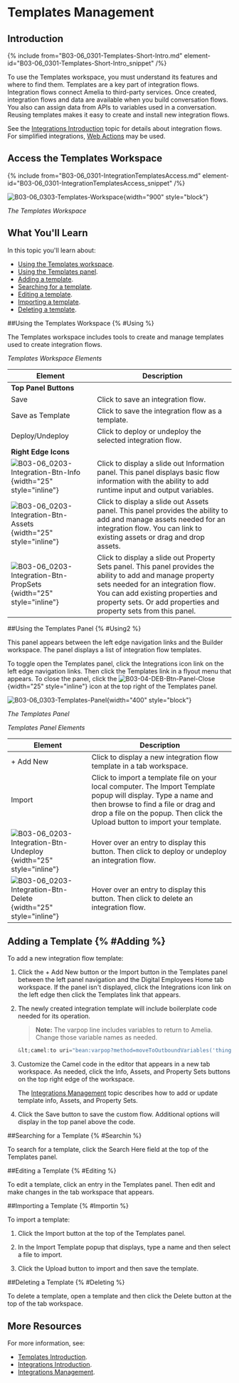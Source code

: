 # Templates Management

## Introduction

{% include from="B03-06_0301-Templates-Short-Intro.md" element-id="B03-06_0301-Templates-Short-Intro_snippet" /%}

To use the Templates workspace, you must understand its features and where to find them. Templates are a key part of integration flows. Integration flows connect Amelia to third-party services. Once created, integration flows and data are available when you build conversation flows. You also can assign data from APIs to variables used in a conversation. Reusing templates makes it easy to create and install new integration flows.

See the [Integrations Introduction](B03-06_0201-Integrations-Intro.md) topic for details about integration flows. For simplified integrations, [Web Actions](B03-05_0101-Web-Actions-Intro.md) may be used.

## Access the Templates Workspace

{% include from="B03-06_0301-IntegrationTemplatesAccess.md" element-id="B03-06_0301-IntegrationTemplatesAccess_snippet" /%}

![B03-06_0303-Templates-Workspace](B03-06_0303-Templates-Workspace.png){width="900" style="block"}

*The Templates Workspace*

## What You'll Learn

In this topic you'll learn about:

* [Using the Templates workspace](#Using).
* [Using the Templates panel](#Using2).
* [Adding a template](#Adding).
* [Searching for a template](#Searchin).
* [Editing a template](#Editing).
* [Importing a template](#Importin).
* [Deleting a template](#Deleting).

##Using the Templates Workspace {% #Using %}

The Templates workspace includes tools to create and manage templates used to create integration flows.

*Templates Workspace Elements*

| Element                                                                                                      | Description                                                                                                                                                                                                                                               |
|--------------------------------------------------------------------------------------------------------------|-----------------------------------------------------------------------------------------------------------------------------------------------------------------------------------------------------------------------------------------------------------|
| **Top Panel Buttons**                                                                                        |                                                                                                                                                                                                                                                           |
| Save                                                                                                         | Click to save an integration flow.                                                                                                                                                                                                                        |
| Save as Template                                                                                             | Click to save the integration flow as a template.                                                                                                                                                                                                         |
| Deploy/Undeploy                                                                                              | Click to deploy or undeploy the selected integration flow.                                                                                                                                                                                                |
| **Right Edge Icons**                                                                                         |                                                                                                                                                                                                                                                           |
| ![B03-06_0203-Integration-Btn-Info](B03-06_0203-Integration-Btn-Info.png){width="25" style="inline"}         | Click to display a slide out Information panel. This panel displays basic flow information with the ability to add runtime input and output variables.                                                                                                    |
| ![B03-06_0203-Integration-Btn-Assets](B03-06_0203-Integration-Btn-Assets.png){width="25" style="inline"}     | Click to display a slide out Assets panel. This panel provides the ability to add and manage assets needed for an integration flow. You can link to existing assets or drag and drop assets.                                                              |
| ![B03-06_0203-Integration-Btn-PropSets](B03-06_0203-Integration-Btn-PropSets.png){width="25" style="inline"} | Click to display a slide out Property Sets panel. This panel provides the ability to add and manage property sets needed for an integration flow. You can add existing properties and property sets. Or add properties and property sets from this panel. |


##Using the Templates Panel {% #Using2 %}

This panel appears between the left edge navigation links and the Builder workspace. The panel displays a list of integration flow templates.

To toggle open the Templates panel, click the Integrations icon link on the left edge navigation links. Then click the Templates link in a flyout menu that appears. To close the panel, click the ![B03-04-DEB-Btn-Panel-Close](B03-04-DEB-Btn-Panel-Close.png){width="25" style="inline"} icon at the top right of the Templates panel.

![B03-06_0303-Templates-Panel](B03-06_0303-Templates-Panel.png){width="400" style="block"}

*The Templates Panel*

*Templates Panel Elements*

| Element                                                                                                      | Description                                                                                                                                                                                                                            |
|--------------------------------------------------------------------------------------------------------------|----------------------------------------------------------------------------------------------------------------------------------------------------------------------------------------------------------------------------------------|
| + Add New                                                                                                    | Click to display a new integration flow template in a tab workspace.                                                                                                                                                                   |
| Import                                                                                                       | Click to import a template file on your local computer. The Import Template popup will display. Type a name and then browse to find a file or drag and drop a file on the popup. Then click the Upload button to import your template. |
| ![B03-06_0203-Integration-Btn-Undeploy](B03-06_0203-Integration-Btn-Undeploy.png){width="25" style="inline"} | Hover over an entry to display this button. Then click to deploy or undeploy an integration flow.                                                                                                                                      |
| ![B03-06_0203-Integration-Btn-Delete](B03-06_0203-Integration-Btn-Delete.png){width="25" style="inline"}     | Hover over an entry to display this button. Then click to delete an integration flow.                                                                                                                                                  |


## Adding a Template {% #Adding %}

To add a new integration flow template:

1. Click the + Add New button or the Import button in the Templates panel between the left panel navigation and the Digital Employees Home tab workspace. If the panel isn't displayed, click the Integrations icon link on the left edge then click the Templates link that appears.

2. The newly created integration template will include boilerplate code needed for its operation.

   > **Note:** The varpop line includes variables to return to Amelia. Change those variable names as needed.
   ```JavaScript
   &lt;camel:to uri="bean:varpop?method=moveToOutboundVariables('thing,bod')"&gt;
   ```

3. Customize the Camel code in the editor that appears in a new tab workspace. As needed, click the Info, Assets, and Property Sets buttons on the top right edge of the workspace.  

   The [Integrations Management](B03-06_0205-Integrations-Management.md) topic describes how to add or update template info, Assets, and Property Sets.  

4. Click the Save button to save the custom flow. Additional options will display in the top panel above the code.

##Searching for a Template {% #Searchin %}

To search for a template, click the Search Here field at the top of the Templates panel.

##Editing a Template {% #Editing %}

To edit a template, click an entry in the Templates panel. Then edit and make changes in the tab workspace that appears.

##Importing a Template {% #Importin %}

To import a template:

1. Click the Import button at the top of the Templates panel.

2. In the Import Template popup that displays, type a name and then select a file to import.

3. Click the Upload button to import and then save the template.

##Deleting a Template {% #Deleting %}

To delete a template, open a template and then click the Delete button at the top of the tab workspace.

## More Resources

For more information, see:

* [Templates Introduction](B03-06_0301-Templates-Intro.md).
* [Integrations Introduction](B03-06_0201-Integrations-Intro.md).
* [Integrations Management](B03-06_0205-Integrations-Management.md).

